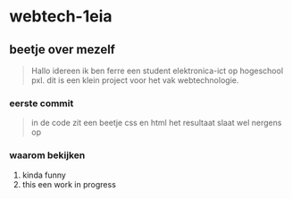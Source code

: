 # webtech-1eia
## **beetje over mezelf**

> Hallo idereen ik ben ferre een student elektronica-ict op hogeschool pxl.
  dit is een klein project voor het vak webtechnologie.

### eerste commit

> in de code zit een beetje css en html het resultaat slaat wel nergens op

### waarom bekijken

1. kinda funny
2. this een work in progress

